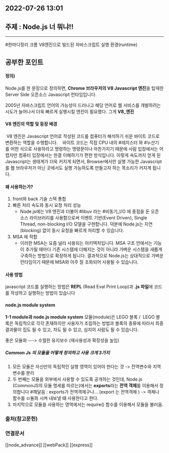---
---

## 2022-07-26 13:01  

## 주제 : Node.js 너 뭐냐!!
----
#한마디정리 크롬 V8엔진으로 빌드된 자바스크립트 실행 환경(runtime)
  
## 공부한 포인트
#### 정의)
Node.js를 한 문장으로 정의하면, **Chrome 브라우저의 V8 Javascript 엔진**을 탑재한 Server Side 오픈소스 Javascript 런타임입니다.

2005년 자바스크립트 언어의 가능성이 드러나고 해당 언어로 웹 서비스를 개발하려는 시도가 늘어나서 더욱 빠르게 실행시킬 엔진이 필요했다. 그게 **V8_엔진** 

#### V8 엔진의 역할 및 등장 배경
 V8 엔진은 Javascript 언어로 작성된 코드를 컴퓨터가 해석하기 쉬운 바이트 코드로 변환하는 역할을 수행합니다. 
 
 바이트 코드는 직접 CPU 내의 #레지스터 와 #누산기 를 어떤 식으로 사용하라고 명령하는 명령문이나 마찬가지기 때문에 사람 입장에서는 어렵지만 컴퓨터 입장에서는 한결 이해하기가 편한 방식입니다. 이렇게 속도까지 얻게 된 Javascript는 생태계가 더욱 커지게 되면서, Browser에서만 실행 가능한 Javascript를 웹 브라우저가 아닌 곳에서도 실행 가능하도록 만들고자 하는 목소리가 커지게 됩니다.

#### 왜 사용하는가?
1. front와 back 기술 스택 통합
2. 빠른 처리 속도와 동시 요청 처리 성능
	-   Node.js에는 V8 엔진과 더불어 #libuv 라는 #비동기_I/O 에 중점을 둔 오픈 소스 라이브러리를 사용함으로써 이벤트 기반(Event Driven), Single Thread, non-blocking I/O 모델을 구현합니다. 덕분에 Node.js는 지연(blocking) 없이 동시 요청을 빠르게 처리할 수 있습니다.
3. MSA 에 적합 
	-   이러한 MSA는 요즘 널리 사용되는 아키텍처입니다. MSA 구조 안에서는 기능이 추가될 때마다 기존 시스템에 더해지는 것이 아니라 가벼운 시스템을 새롭게 구축하는 방법으로 확장하게 됩니다. 결과적으로 Node.js는 상대적으로 가벼운 런타임이기 때문에 MSA와 아주 잘 조화되어 사용될 수 있습니다.


#### 사용 방법
 javascript 코드를 실행하는 방법은 **REPL** (Read Eval Print Loop)과 **.js 파일**에 코드를 작성하고 실행하는 방법이 있습니다


#### node.js module system
**1-1 module과 node.js module system**
모듈(module)은 LEGO 블록 /  LEGO 블록은 독립적으로 각각 존재하지만 사용자가 조립하는 방법과 블록의 종류에 따라서 최종 결과물이 집도 될 수 있고, 차도 될 수 있고, 심지어 사람도 될 수 있습니다.

좋은 모듈화 ---> 수월한 유지보수 (재사용성과 확장성을 높임)

##### Common Js 의 모듈을 어떻게 정의하고 사용 크게 3가지
1. 모든 모듈은 자신만의 독립적인 실행 영역이 있어야 한다는 것 -> 전역변수와 지역변수를 분리
2. 두 번째는 모듈을 외부에서 사용할 수 있도록 공개하는 것인데, Node.js (CommonJS의 모듈 명세를 따르는)에서는 **exports**라는 **전역 객체**를 이용해서 정의합니다 #깨달음 : exports가 전역객체구나... (export 는 전역객체 ) -> 객체나 함수를 ㅁ듈화 시켜 내보낼 떄 사용한다고 한다. 
3. 마지막으로 모듈을 사용하는 영역에서는 require() 함수를 이용해서 모듈을 불러옴.



### 출처(참고문헌)

### 연결문서
[[node_advance]]
[[webPack]]
[[express]]

